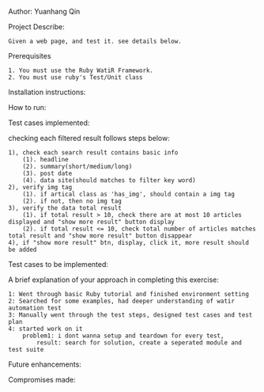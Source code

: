 
Author: Yuanhang Qin


Project Describe:

    Given a web page, and test it. see details below.
    
Prerequisites

    1. You must use the Ruby WatiR Framework. 
    2. You must use ruby's Test/Unit class 



Installation instructions:


How to run:

    

Test cases implemented:
 
   
checking each filtered result follows steps below:

    1), check each search result contains basic info
        (1). headline
        (2). summary(short/medium/long)
        (3). post date
        (4). data site(should matches to filter key word)  
    2), verify img tag
        (1). if artical class as 'has_img', should contain a img tag
        (2). if not, then no img tag   
    3), verify the data total result
        (1). if total result > 10, check there are at most 10 articles displayed and "show more result" button display
        (2). if total result <= 10, check total number of articles matches total result and "show more result" button disappear
    4), if "show more result" btn, display, click it, more result should be added    
    
Test cases to be implemented:
    


A brief explanation of your approach in completing this exercise:

    1: Went through basic Ruby tutorial and finished environment setting
    2: Searched for some examples, had deeper understanding of watir automation test
    3: Manually went through the test steps, designed test cases and test plan
    4: started work on it
        problem1: i dont wanna setup and teardown for every test, 
            result: search for solution, create a seperated module and test suite
 


Future enhancements:



Compromises made:

